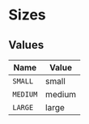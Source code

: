 # Sizes


## Values

| Name     | Value    |
| -------- | -------- |
| `SMALL`  | small    |
| `MEDIUM` | medium   |
| `LARGE`  | large    |